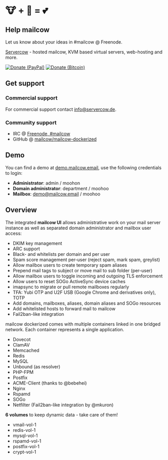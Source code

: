 # 🐮 + 🐋 = 💕

## Help mailcow

Let us know about your ideas in #mailcow @ Freenode.

[Servercow](https://www.servercow.de) - hosted mailcow, KVM based virtual servers, web-hosting and more.

[![Donate (PayPal)](https://img.shields.io/badge/Donate-PayPal-green.svg)](https://www.paypal.com/cgi-bin/webscr?cmd=_s-xclick&hosted_button_id=JWBSYHF4SMC68)
[![Donate (Bitcoin)](https://img.shields.io/badge/Donate-Bitcoin-blue.svg)](bitcoin:1E5rgzgA1sS3QH7r1ToWxRC3GEavfsGMrx)

## Get support

### Commercial support

For commercial support contact [info@servercow.de](mailto:info@servercow.de).

### Community support

- IRC @ [Freenode, #mailcow](irc://irc.freenode.org:6667/mailcow)
- GitHub @ [mailcow/mailcow-dockerized](https://github.com/mailcow/mailcow-dockerized)

## Demo

You can find a demo at [demo.mailcow.email](demo.mailcow.email), use the following credentials to login:
- **Administrator**: admin / moohon
- **Domain administrator**: department / moohoo
- **Mailbox**: demo@mailcow.email / moohoo

## Overview

The integrated **mailcow UI** allows administrative work on your mail server instance as well as separated domain administrator and mailbox user access:

- DKIM key management
- ARC support
- Black- and whitelists per domain and per user
- Spam score management per-user (reject spam, mark spam, greylist)
- Allow mailbox users to create temporary spam aliases
- Prepend mail tags to subject or move mail to sub folder (per-user)
- Allow mailbox users to toggle incoming and outgoing TLS enforcement
- Allow users to reset SOGo ActiveSync device caches
- imapsync to migrate or pull remote mailboxes regularly
- TFA: Yubi OTP and U2F USB (Google Chrome and derivatives only), TOTP
- Add domains, mailboxes, aliases, domain aliases and SOGo resources
- Add whitelisted hosts to forward mail to mailcow
- Fail2ban-like integration

mailcow dockerized comes with multiple containers linked in one bridged network.
Each container represents a single application.

- Dovecot
- ClamAV
- Memcached
- Redis
- MySQL
- Unbound (as resolver)
- PHP-FPM
- Postfix
- ACME-Client (thanks to @bebehei)
- Nginx
- Rspamd
- SOGo
- Netfilter (Fail2ban-like integration by @mkuron)

**6 volumes** to keep dynamic data - take care of them!

- vmail-vol-1
- redis-vol-1
- mysql-vol-1
- rspamd-vol-1
- postfix-vol-1
- crypt-vol-1
